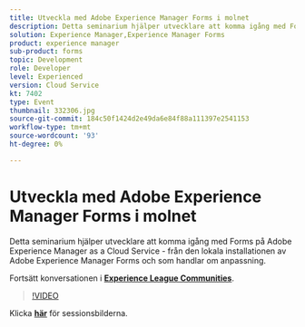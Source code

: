 ```yaml
---
title: Utveckla med Adobe Experience Manager Forms i molnet
description: Detta seminarium hjälper utvecklare att komma igång med Forms på Adobe Experience Manager as a Cloud Service - från den lokala installationen av Adobe Experience Manager Forms och som handlar om anpassning.
solution: Experience Manager,Experience Manager Forms
product: experience manager
sub-product: forms
topic: Development
role: Developer
level: Experienced
version: Cloud Service
kt: 7402
type: Event
thumbnail: 332306.jpg
source-git-commit: 184c50f1424d2e49da6e84f88a111397e2541153
workflow-type: tm+mt
source-wordcount: '93'
ht-degree: 0%

---
```



# Utveckla med Adobe Experience Manager Forms i molnet

Detta seminarium hjälper utvecklare att komma igång med Forms på Adobe Experience Manager as a Cloud Service - från den lokala installationen av Adobe Experience Manager Forms och som handlar om anpassning.

Fortsätt konversationen i **[Experience League Communities](http://adobe.ly/36Yd3v6)**.

>[!VIDEO](https://video.tv.adobe.com/v/332306/?quality=12&learn=on&hidetitle=true)

Klicka **[här](/help/adobe-developers-live/assets/developing-aem-forms-cloud.pdf)** för sessionsbilderna.
